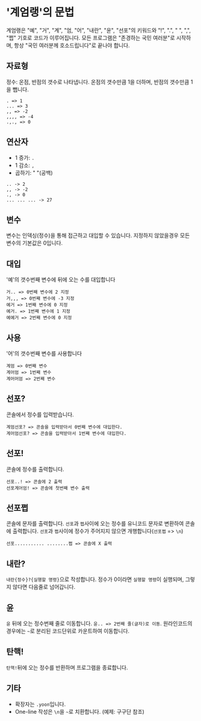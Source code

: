 
# '계엄랭'의 문법

계엄랭은 "예", "거", "계", "엄, "어", "내란", "윤", "선포"의 키워드와 "!", ".", " ", ",", "쩝" 기호로 코드가 이루어집니다.
모든 프로그램은 "존경하는 국민 여러분"로 시작하며, 항상 "국민 여러분께 호소드립니다"로 끝나야 합니다.

## 자료형

정수: 온점, 반점의 갯수로 나타냅니다. 온점의 갯수만큼 1을 더하며, 반점의 갯수만큼 1을 뺍니다.

```
. => 1
... => 3
,, => -2
,,,, => -4
.,., => 0
```

## 연산자

- 1 증가: `.`
- 1 감소: `,`
- 곱하기: " "(공백)

```
.. -> 2
,, -> -2
., -> 0
... ... ... -> 27
```

## 변수

변수는 인덱싱(정수)을 통해 접근하고 대입할 수 있습니다. 지정하지 않았을경우 모든 변수의 기본값은 0입니다.

## 대입

'예'의 갯수번째 변수에 뒤에 오는 수를 대입합니다

```
거.. => 0번째 변수에 2 지정
거,,, => 0번째 변수에 -3 지정
예거 => 1번째 변수에 0 지정
예거. => 1번째 변수에 1 지정
예예거 => 2번째 변수에 0 지정
```

## 사용
'어'의 갯수번째 변수를 사용합니다

```
계엄 => 0번째 변수
계어엄 => 1번째 변수
계어어엄 => 2번째 변수
```


## 선포?

콘솔에서 정수를 입력받습니다.

```
계엄선포? => 콘솔을 입력받아서 0번째 변수에 대입한다.
계어엄선포? => 콘솔을 입력받아서 1번째 변수에 대입한다.
```

## 선포!

콘솔에 정수를 출력합니다.

```
선포..! => 콘솔에 2 출력
선포계어엄! => 콘솔에 첫번째 변수 출력
```

## 선포쩝

콘솔에 문자를 출력합니다. `선포`과 `쩝`사이에 오는 정수를 유니코드 문자로 변환하여 콘솔에 출력합니다. `선포`과 `쩝`사이에 정수가 주어지지 않으면 개행합니다(`선포쩝` => `\n`)

```tsx
선포........... ........쩝 => 콘솔에 X 출력
```


## 내란?

`내란{정수}?{실행할 명령}`으로 작성합니다. 정수가 0이라면 `실행할 명령`이 실행되며, 그렇지 않다면 다음줄로 넘어갑니다.

## 윤

`윤` 뒤에 오는 정수번째 줄로 이동합니다. `윤.. => 2번째 줄(글자)로 이동`. 원라인코드의 경우에는 `~`로 분리된 코드단위로 카운트하여 이동합니다.

## 탄핵!

`탄핵!`뒤에 오는 정수를 반환하며 프로그램을 종료합니다.

## 기타

- 확장자는 `.yoon`입니다.
- One-line 작성은 `\n`을 `~`로 치환합니다. (예제: 구구단 참조)

